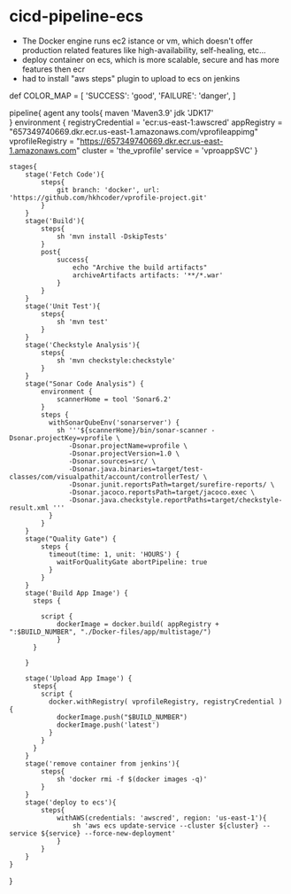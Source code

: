 # cicd-pipeline-ecs

- The Docker engine runs ec2 istance or vm, which doesn't offer production related features like high-availability, self-healing, etc...
- deploy container on ecs, which is more scalable, secure and has more features then ecr
- had to install "aws steps" plugin to upload to ecs on jenkins

def COLOR_MAP = [
    'SUCCESS': 'good',
    'FAILURE': 'danger',
]

pipeline{
    agent any
    tools{
        maven 'Maven3.9'
        jdk 'JDK17'     
    }
    environment {
        registryCredential = 'ecr:us-east-1:awscred'
        appRegistry = "657349740669.dkr.ecr.us-east-1.amazonaws.com/vprofileappimg"
        vprofileRegistry = "https://657349740669.dkr.ecr.us-east-1.amazonaws.com"
        cluster = 'the_vprofile'
        service = 'vproappSVC'
    }

    stages{
        stage('Fetch Code'){
            steps{
                git branch: 'docker', url: 'https://github.com/hkhcoder/vprofile-project.git'
            }
        }
        stage('Build'){
            steps{
                sh 'mvn install -DskipTests'
            }
            post{
                success{
                    echo "Archive the build artifacts"
                    archiveArtifacts artifacts: '**/*.war'                   
                }
            }
        }
        stage('Unit Test'){
            steps{
                sh 'mvn test'
            }
        }
        stage('Checkstyle Analysis'){
            steps{
                sh 'mvn checkstyle:checkstyle'
            }
        }
        stage("Sonar Code Analysis") {
        	environment {
                scannerHome = tool 'Sonar6.2'
            }
            steps {
              withSonarQubeEnv('sonarserver') {
                sh '''${scannerHome}/bin/sonar-scanner -Dsonar.projectKey=vprofile \
                   -Dsonar.projectName=vprofile \
                   -Dsonar.projectVersion=1.0 \
                   -Dsonar.sources=src/ \
                   -Dsonar.java.binaries=target/test-classes/com/visualpathit/account/controllerTest/ \
                   -Dsonar.junit.reportsPath=target/surefire-reports/ \
                   -Dsonar.jacoco.reportsPath=target/jacoco.exec \
                   -Dsonar.java.checkstyle.reportPaths=target/checkstyle-result.xml '''
              }
            }
        }
        stage("Quality Gate") {
            steps {
              timeout(time: 1, unit: 'HOURS') {
                waitForQualityGate abortPipeline: true
              }
            }
        }
        stage('Build App Image') {
          steps {
       
            script {
                dockerImage = docker.build( appRegistry + ":$BUILD_NUMBER", "./Docker-files/app/multistage/")
                }
          }
    
        }

        stage('Upload App Image') {
          steps{
            script {
              docker.withRegistry( vprofileRegistry, registryCredential ) {
                dockerImage.push("$BUILD_NUMBER")
                dockerImage.push('latest')
              }
            }
          }
        }
        stage('remove container from jenkins'){
            steps{
                sh 'docker rmi -f $(docker images -q)'
            }
        }
        stage('deploy to ecs'){
            steps{
                withAWS(credentials: 'awscred', region: 'us-east-1'){
                    sh 'aws ecs update-service --cluster ${cluster} --service ${service} --force-new-deployment'
                }
            }
        }
    }
    
}

